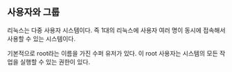 ## 사용자와 그룹

리눅스는 다중 사용자 시스템이다. 즉 1대의 리눅스에 사용자 여러 명이 동시에 접속해서 사용할 수 있는 시스템이다.

기본적으로 root라는 이름을 가진 수퍼 유저가 있다. 이 root 사용자는 시스템의 모든 작업을 실행할 수 있는 권한이 있다.
